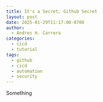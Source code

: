 ```yaml
---
title: It's a Secret, Github Secret
layout: post
date: 2025-01-29T11:17:00-0700
author:
  - Andres H. Carrera
categories:
  - cicd
  - tutorial
tags:
  - github
  - cicd
  - automation
  - security
---
```

Something
